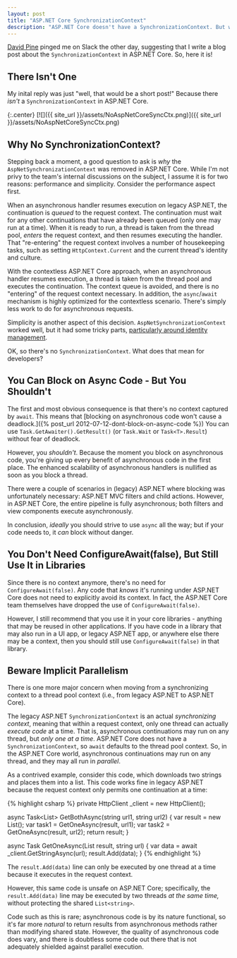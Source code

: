 ```yaml
---
layout: post
title: "ASP.NET Core SynchronizationContext"
description: "ASP.NET Core doesn't have a SynchronizationContext. But what does this mean for developers?"
---
```


[David Pine](http://davidpine.net/) pinged me on Slack the other day, suggesting that I write a blog post about the `SynchronizationContext` in ASP.NET Core. So, here it is!

## There Isn't One

My inital reply was just "well, that would be a short post!" Because there *isn't* a `SynchronizationContext` in ASP.NET Core.

{:.center}
[![]({{ site_url }}/assets/NoAspNetCoreSyncCtx.png)]({{ site_url }}/assets/NoAspNetCoreSyncCtx.png)

## Why No SynchronizationContext?

Stepping back a moment, a good question to ask is *why* the `AspNetSynchronizationContext` was removed in ASP.NET Core. While I'm not privy to the team's internal discussions on the subject, I assume it is for two reasons: performance and simplicity. Consider the performance aspect first.

When an asynchronous handler resumes execution on legacy ASP.NET, the continuation is *queued* to the request context. The continuation must wait for any other continuations that have already been queued (only one may run at a time). When it is ready to run, a thread is taken from the thread pool, *enters* the request context, and then resumes executing the handler. That "re-entering" the request context involves a number of housekeeping tasks, such as setting `HttpContext.Current` and the current thread's identity and culture.

With the contextless ASP.NET Core approach, when an asynchronous handler resumes execution, a thread is taken from the thread pool and executes the continuation. The context queue is avoided, and there is no "entering" of the request context necessary. In addition, the `async`/`await` mechanism is highly optimized for the contextless scenario. There's simply less work to do for asynchronous requests.

Simplicity is another aspect of this decision. `AspNetSynchronizationContext` worked well, but it had some tricky parts, [particularly around identity management](http://www.hanselman.com/blog/SystemThreadingThreadCurrentPrincipalVsSystemWebHttpContextCurrentUserOrWhyFormsAuthenticationCanBeSubtle.aspx).

OK, so there's no `SynchronizationContext`. What does that mean for developers?

## You Can Block on Async Code - But You Shouldn't

The first and most obvious consequence is that there's no context captured by `await`. This means that [blocking on asynchronous code won't cause a deadlock.]({% post_url 2012-07-12-dont-block-on-async-code %}) You can use `Task.GetAwaiter().GetResult()` (or `Task.Wait` or `Task<T>.Result`) without fear of deadlock.

However, you *shouldn't*. Because the moment you block on asynchronous code, you're giving up every benefit of asynchronous code in the first place. The enhanced scalability of asynchronous handlers is nullified as soon as you block a thread.

There were a couple of scenarios in (legacy) ASP.NET where blocking was unfortunately necessary: ASP.NET MVC filters and child actions. However, in ASP.NET Core, the entire pipeline is fully asynchronous; both filters and view components execute asynchronously.

In conclusion, *ideally* you should strive to use `async` all the way; but if your code needs to, it *can* block without danger.

## You Don't Need ConfigureAwait(false), But Still Use It in Libraries

Since there is no context anymore, there's no need for `ConfigureAwait(false)`. Any code that *knows* it's running under ASP.NET Core does not need to explicitly avoid its context. In fact, the ASP.NET Core team themselves have dropped the use of `ConfigureAwait(false)`.

However, I still recommend that you use it in your core libraries - anything that may be reused in other applications. If you have code in a library that may also run in a UI app, or legacy ASP.NET app, or anywhere else there may be a context, then you should still use `ConfigureAwait(false)` in that library.

## Beware Implicit Parallelism

There is one more major concern when moving from a synchronizing context to a thread pool context (i.e., from legacy ASP.NET to ASP.NET Core).

The legacy ASP.NET `SynchronizationContext` is an actual *synchronizing context*, meaning that within a request context, only one thread can actually *execute code* at a time. That is, asynchronous continuations may run on any thread, but *only one at a time*. ASP.NET Core does not have a `SynchronizationContext`, so `await` defaults to the thread pool context. So, in the ASP.NET Core world, asynchronous continuations may run on any thread, and they may all run in *parallel*.

As a contrived example, consider this code, which downloads two strings and places them into a list. This code works fine in legacy ASP.NET because the request context only permits one continuation at a time:

{% highlight csharp %}
private HttpClient _client = new HttpClient();

async Task<List<string>> GetBothAsync(string url1, string url2)
{
    var result = new List<string>();
    var task1 = GetOneAsync(result, url1);
    var task2 = GetOneAsync(result, url2);
    return result;
}

async Task GetOneAsync(List<string> result, string url)
{
    var data = await _client.GetStringAsync(url);
    result.Add(data);
}
{% endhighlight %}

The `result.Add(data)` line can only be executed by one thread at a time because it executes in the request context.

However, this same code is unsafe on ASP.NET Core; specifically, the `result.Add(data)` line may be executed by two threads *at the same time,* without protecting the shared `List<string>`.

Code such as this is rare; asynchronous code is by its nature functional, so it's far more *natural* to return results from asynchronous methods rather than modifying shared state. However, the quality of asynchronous code does vary, and there is doubtless some code out there that is not adequately shielded against parallel execution.

